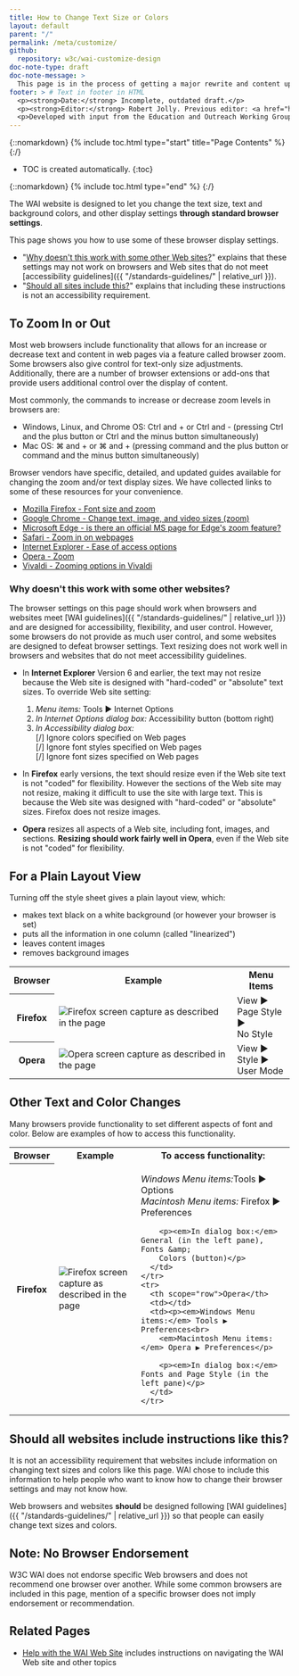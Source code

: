 ```yaml
---
title: How to Change Text Size or Colors
layout: default
parent: "/"
permalink: /meta/customize/
github:
  repository: w3c/wai-customize-design
doc-note-type: draft
doc-note-message: >
  This page is in the process of getting a major rewrite and content update.
footer: > # Text in footer in HTML
  <p><strong>Date:</strong> Incomplete, outdated draft.</p>
  <p><strong>Editor:</strong> Robert Jolly. Previous editor: <a href="https://www.w3.org/People/Shawn/">Shawn Lawton Henry</a>.</p>
  <p>Developed with input from the Education and Outreach Working Group (<a href="http://www.w3.org/WAI/EO/">EOWG</a>).</p>  
---
```


{::nomarkdown}
{% include toc.html type="start" title="Page Contents" %}
{:/}

-   TOC is created automatically.
{:toc}

{::nomarkdown}
{% include toc.html type="end" %}
{:/}

The WAI website is designed to let you change the text size, text and
background colors, and other display settings **through standard browser
settings**.

This page shows you how to use some of these browser display settings.

-   "[Why doesn't this work with some other Web sites?](#notworky)"
    explains that these settings may not work on browsers and Web sites
    that do not meet [accessibility guidelines]({{ "/standards-guidelines/" | relative_url }}).
-   "[Should all sites include this?](#alldoit)" explains that including
    these instructions is not an accessibility requirement.

## To Zoom In or Out

Most web browsers include functionality that allows for an increase or decrease text and content in web pages via a feature called browser zoom. Some browsers also give control for text-only size adjustments. Additionally, there are a number of browser extensions or add-ons that provide users additional control over the display of content.

Most commonly, the commands to increase or decrease zoom levels in browsers are:

<ul>
  <li>Windows, Linux, and Chrome OS: Ctrl and + or Ctrl and - (pressing Ctrl and the plus button or Ctrl and the minus button simultaneously)</li>
  <li>Mac OS: ⌘ and + or ⌘ and + (pressing command and the plus button or command and the minus button simultaneously)</li>
</ul>

Browser vendors have specific, detailed, and updated guides available for changing the zoom and/or text display sizes. We have collected links to some of these resources for your convenience.

<ul>
  <li><a href="https://support.mozilla.org/en-US/kb/font-size-and-zoom-increase-size-of-web-pages">Mozilla Firefox - Font size and zoom</a></li>
  <li><a href="https://support.google.com/chrome/answer/96810?hl=en">Google Chrome - Change text, image, and video sizes (zoom)</a></li>
  <li><a href="#">Microsoft Edge - is there an official MS page for Edge's zoom feature?</a></li>
  <li><a href="https://support.apple.com/guide/safari/zoom-in-on-webpages-ibrw1068/mac">Safari - Zoom in on webpages</a></li>
  <li><a href="https://support.microsoft.com/en-us/help/17456/windows-internet-explorer-ease-of-access-options">Internet Explorer - Ease of access options</a></li>
 
  <li><a href="http://help.opera.com/FreeBSD/12.00/en/zoom.html">Opera - Zoom</a></li>
  <li><a href="https://help.vivaldi.com/article/zooming-options-in-vivaldi/">Vivaldi - Zooming options in Vivaldi</a></li>
</ul>

### Why doesn't this work with some other websites?

The browser settings on this page should work when browsers and websites
meet [WAI guidelines]({{ "/standards-guidelines/" | relative_url }}) and are designed for accessibility,
flexibility, and user control. However, some browsers do not provide as
much user control, and some websites are designed to defeat browser
settings. Text resizing does not work well in browsers and websites that
do not meet accessibility guidelines.

-   In **Internet Explorer** Version 6 and earlier, the text may not
    resize because the Web site is designed with "hard-coded" or
    "absolute" text sizes. To override Web site setting:
    1.  *Menu items:* Tools ▶ Internet Options
    2.  *In Internet Options dialog box:* Accessibility button (bottom
        right)
    3.  *In Accessibility dialog box:*<br>
        \[/\] Ignore colors specified on Web pages<br>
        \[/\] Ignore font styles specified on Web pages<br>
        \[/\] Ignore font sizes specified on Web pages

-   In **Firefox** early versions, the text should resize even if the
    Web site text is not "coded" for flexibility. However the sections
    of the Web site may not resize, making it difficult to use the site
    with large text. This is because the Web site was designed with
    "hard-coded" or "absolute" sizes. Firefox does not resize images.

-   **Opera** resizes all aspects of a Web site, including font, images,
    and sections. **Resizing should work fairly well in Opera**, even if
    the Web site is not "coded" for flexibility.

## For a Plain Layout View

Turning off the style sheet gives a plain layout view, which:

-   makes text black on a white background (or however your browser is
    set)
-   puts all the information in one column (called "linearized")
-   leaves content images
-   removes background images

<table summary="Instructions for changing text size in browser">
  <tbody>
    <tr>
      <th scope="col">Browser</th>
      <th scope="col">Example</th>
      <th scope="col">Menu Items</th>
    </tr>
    <tr>
      <th scope="row">Firefox</th>
      <td><img src="https://www.w3.org/WAI/about/plainlayout-firefox-mac.png" alt="Firefox screen capture as described in the page"></td>
      <td>View ▶<br>
        Page Style ▶<br>
        No Style</td>
    </tr>
    <tr>
      <th scope="row">Opera</th>
      <td><img src="https://www.w3.org/WAI/about/plainlayout-opera-mac.png" alt="Opera screen capture as described in the page"></td>
      <td>View ▶<br>
        Style ▶<br>
        User Mode</td>
    </tr>
  </tbody>
</table>

## Other Text and Color Changes

Many browsers provide functionality to set different aspects of font and
color. Below are examples of how to access this functionality.

<table summary="Instructions for changing text size in browser">
  <tbody>
    <tr>
      <th scope="col">Browser</th>
      <th scope="col">Example</th>
      <th scope="col">To access functionality:</th>
    </tr>
    <tr>
      <th scope="row">Firefox</th>
      <td><img src="https://www.w3.org/WAI/about/other-firefox-mac.png" alt="Firefox screen capture as described in the page"></td>
      <td><p><em>Windows Menu items:</em>Tools ▶ Options<br>
        <em>Macintosh Menu items:</em> Firefox ▶ Preferences</p>

        <p><em>In dialog box:</em> General (in the left pane), Fonts &amp;
        Colors (button)</p>
      </td>
    </tr>
    <tr>
      <th scope="row">Opera</th>
      <td></td>
      <td><p><em>Windows Menu items:</em> Tools ▶ Preferences<br>
        <em>Macintosh Menu items:</em> Opera ▶ Preferences</p>

        <p><em>In dialog box:</em> Fonts and Page Style (in the left pane)</p>
      </td>
    </tr>
  </tbody>
</table>

## Should all websites include instructions like this?

It is not an accessibility requirement that websites include information
on changing text sizes and colors like this page. WAI chose to include
this information to help people who want to know how to change their
browser settings and may not know how.

Web browsers and websites **should** be designed following [WAI
guidelines]({{ "/standards-guidelines/" | relative_url }}) so that people can easily change text sizes and
colors.

## Note: No Browser Endorsement

W3C WAI does not endorse specific Web browsers and does not recommend
one browser over another. While some common browsers are included in
this page, mention of a specific browser does not imply endorsement or
recommendation.

## Related Pages

-   [Help with the WAI Web Site](https://www.w3.org/WAI/sitehelp) includes instructions on
    navigating the WAI Web site and other topics
